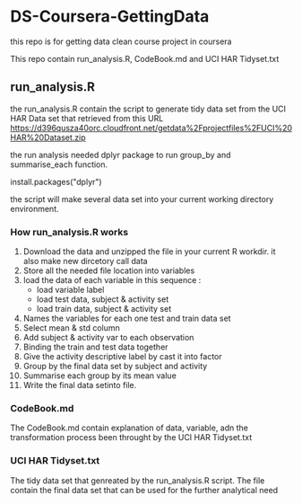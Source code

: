 # DS-Coursera-GettingData
this repo is for getting data clean course project in coursera

This repo contain run_analysis.R, CodeBook.md and UCI HAR Tidyset.txt

## run_analysis.R
the run_analysis.R contain the script to generate tidy data set from the UCI HAR Data set that retrieved from this URL
https://d396qusza40orc.cloudfront.net/getdata%2Fprojectfiles%2FUCI%20HAR%20Dataset.zip

the run analysis needed dplyr package to run group_by and summarise_each function.

install.packages("dplyr")

the script will make several data set into your current working directory environment.

### How run_analysis.R works
1. Download the data and unzipped the file in your current R workdir. it also make new dircetory call data
2. Store all the needed file location into variables
3. load the data of each variable in this sequence :
   - load variable label
   - load test data, subject & activity  set
   - load train data, subject & activity set
4. Names the variables for each one test and train data set
5. Select mean & std column
6. Add subject & activity var to each observation 
7. Binding the train and test data together
8. Give the activity descriptive label by cast it into factor
9. Group by the final data set by subject and activity
10. Summarise each group by its mean value
11. Write the final data setinto file.

### CodeBook.md
The CodeBook.md contain explanation of data, variable, adn the transformation process been throught by the UCI HAR Tidyset.txt


### UCI HAR Tidyset.txt
The tidy data set that genreated by the run_analysis.R script.
The file contain the final data set that can be used for the further analytical need
